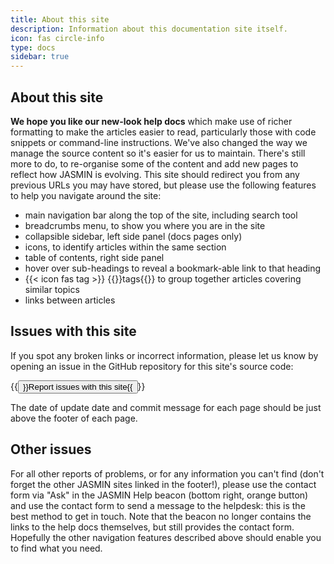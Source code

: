 ```yaml
---
title: About this site
description: Information about this documentation site itself.
icon: fas circle-info
type: docs
sidebar: true
---
```


## About this site

**We hope you like our new-look help docs** which make use of richer formatting to make the articles easier to read, particularly those with code snippets or command-line instructions. We've also changed the way we manage the source content so it's easier for us to maintain. There's still more to do, to re-organise some of the content and add new pages to reflect how JASMIN is evolving.
This site should redirect you from any previous URLs you may have stored, but please use the following features to help you navigate around the site:

- main navigation bar along the top of the site, including search tool
- breadcrumbs menu, to show you where you are in the site
- collapsible sidebar, left side panel (docs pages only)
- icons, to identify articles within the same section
- table of contents, right side panel
- hover over sub-headings to reveal a bookmark-able link to that heading
- {{< icon fas tag >}} {{<link href="/tags"  >}}tags{{</link>}} to group together articles covering similar topics
- links between articles

## Issues with this site

If you spot any broken links or incorrect information, please let us know by opening an issue in the GitHub repository for this site's source code:

{{<button icon="fab github" cue=false order="first" href="https://github.com/cedadev/jasmin-help-hugo-hinode/issues" >}}Report issues with this site{{</button>}}

The date of update date and commit message for each page should be just above the footer of each page.

## Other issues

For all other reports of problems, or for any information you can't find (don't forget the other JASMIN sites linked in the footer!), please use the contact form via "Ask" in the JASMIN Help beacon (bottom right, orange button) and use the contact form to send a message to the helpdesk: this is the best method to get in touch.
Note that the beacon no longer contains the links to the help docs themselves, but still provides the contact form. Hopefully the other navigation features described above should enable you to find what you need.
